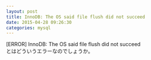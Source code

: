 ```yaml
---
layout: post
title: InnoDB: The OS said file flush did not succeed
date: 2015-04-28 09:26:30
categories: mysql
---
```

<p>[ERROR] InnoDB: The OS said file flush did not succeed<br>
とはどういうエラーなのでしょうか。</p>
